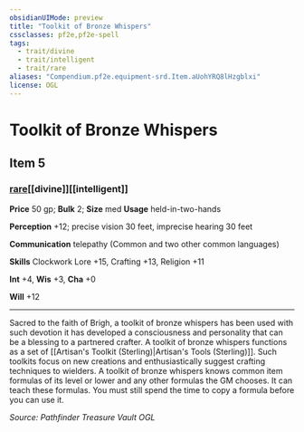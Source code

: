 ```yaml
---
obsidianUIMode: preview
title: "Toolkit of Bronze Whispers"
cssclasses: pf2e,pf2e-spell
tags:
  - trait/divine
  - trait/intelligent
  - trait/rare
aliases: "Compendium.pf2e.equipment-srd.Item.aUohYRQ8lHzgblxi"
license: OGL
---
```

# Toolkit of Bronze Whispers
## Item 5
### [rare](rare.md "Rare Rarity Trait")[[divine]][[intelligent]]


**Price** 50 gp; 
**Bulk** 2; **Size** med
**Usage** held-in-two-hands

**Perception** +12; precise vision 30 feet, imprecise hearing 30 feet

**Communication** telepathy (Common and two other common languages)

**Skills** Clockwork Lore +15, Crafting +13, Religion +11

**Int** +4, **Wis** +3, **Cha** +0

**Will** +12

* * *

Sacred to the faith of Brigh, a toolkit of bronze whispers has been used with such devotion it has developed a consciousness and personality that can be a blessing to a partnered crafter. A toolkit of bronze whispers functions as a set of [[Artisan's Toolkit (Sterling)|Artisan's Tools (Sterling)]]. Such toolkits focus on new creations and enthusiastically suggest crafting techniques to wielders. A toolkit of bronze whispers knows common item formulas of its level or lower and any other formulas the GM chooses. It can teach these formulas. You must still spend the time to copy a formula before you can use it.

*Source: Pathfinder Treasure Vault*
*OGL*